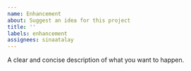 ```yaml
---
name: Enhancement
about: Suggest an idea for this project
title: ''
labels: enhancement
assignees: sinaatalay
---
```


A clear and concise description of what you want to happen.
